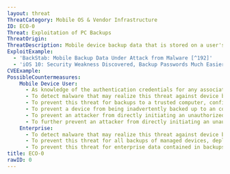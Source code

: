 ```yaml
---
layout: threat
ThreatCategory: Mobile OS & Vendor Infrastructure
ID: ECO-0
Threat: Exploitation of PC Backups
ThreatOrigin:
ThreatDescription: Mobile device backup data that is stored on a user's personal computer may be exploited through weak passwords or other access methods. Mobile device data may also be inadvertently stolen when the mobile device is plugged into a compromised personal computer.
ExploitExample:
  - 'BackStab: Mobile Backup Data Under Attack from Malware [^192]'
  - 'iOS 10: Security Weakness Discovered, Backup Passwords Much Easier to Break [^O-Afonin-1]'
CVEExample:
PossibleCountermeasures:
    Mobile Device User:
      - As knowledge of the authentication credentials for any associated account (e.g., iTunes, Google) may facilitate an attacker's ability to initiate, access, or decrypt device backups, follow best practices for management of device account passwords.
      - To detect malware that may realize this threat against device backups to a trusted computer, ensure up-to-date anti-malware software is configured to regularly scan for malicious files and application behavior.
      - To prevent this threat for backups to a trusted computer, configure any device backup software (e.g., iTunes) to encrypt all device backups. Furthermore, securely erase any unencrypted backups that may already exist.
      - To prevent a device from being inadvertently backed up to an computer under an attacker's control, when charging the device, do not grant trust to an untrusted computer or charging station.
      - To prevent an attacker from directly initiating an unauthorized device backup to a controlled computer, ensure a device unlock code has been configured for the device and that the device is left in a locked state when being left unattended.
      - To further prevent an attacker from directly initiating an unauthorized device backup to a controlled computer, use strong physical security measures (e.g., lock the device into a secure container) when leaving a device directly unattended.
    Enterprise:
      - To detect malware that may realize this threat against device backups to a trusted computer, ensure up-to-date anti-malware software is configured to regularly scan for malicious files and application behavior.
      - To prevent this threat for all backups of managed devices, deploy EMM/MDM solutions in combination with devices that successfully enforce policies to either encrypt all device backups or to block device backups entirely, as appropriate.
      - To prevent this threat for enterprise data contained in backups of managed devices, deploy EMM/MDM/container solutions in combination with devices that successfully enforce policies to either encrypt all enterprise data, or block enterprise data from being included in device backups.
title: ECO-0
rawID: 0
---
```


